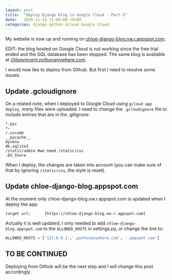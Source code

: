 ```yaml
---
layout: post
title:  "Deploy Django blog in Google Cloud - Part-3"
date:   2020-11-16 11:00:00 +0100
categories: django python Gcloud Google Cloud
---
```



My website is now up and running on [chloe-django-blog.nw.r.appspot.com][mywebsite].

EDIT: the blog hosted on Google Cloud is not working since the free trial ended and the SQL database has been stopped. 
The same blog is available at [chloevincent.pythonanywhere.com][cv-pa].

I would now like to deploy from Github. But first I need to resolve some issues:


## Update .gcloudignore
On a related note, when I deployed to Google Cloud using `gcloud app deploy`, *many* files were uploaded. I need to change the `.gcloudignore` file to include entries that are in the .gitignore:
```
*.pyc
*~
/.vscode
__pycache__
myvenv
db.sqlite3
/static/admin #we need /static/css
.DS_Store
```

When I deploy, the changes are taken into account (you can make sure of that by ignoring `/static/css`, the style is reset).


## Update chloe-django-blog.appspot.com

At the moment only chloe-django-blog.nw.r.appspot.com is updated when I deploy the app:
```
target url:      [https://chloe-django-blog.nw.r.appspot.com]
```
Actually it is well updated, I only needed to add `chloe-django-blog.appspot.com` to the `ALLOWED_HOSTS` in settings.py, or change the line to:
```python
ALLOWED_HOSTS = ['127.0.0.1','.pythonanywhere.com', '.appspot.com']
```

## TO BE CONTINUED
Deploying from Github will be the next step and I will change this post accordingly.








[bennett-garner]: https://medium.com/@BennettGarner/deploying-a-django-application-to-google-app-engine-f9c91a30bd35
[gcloud-sdk-install]:https://cloud.google.com/sdk/docs/install#deb
[so-pkg-resource-version-error]:https://stackoverflow.com/questions/39577984/what-is-pkg-resources-0-0-0-in-output-of-pip-freeze-command
[mywebsite]:https://chloe-django-blog.nw.r.appspot.com/
[cv-pa]:http://chloevincent.pythonanywhere.com/